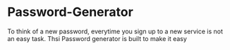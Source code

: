 # Password-Generator
To think of a new password, everytime you sign up to a new service is not an easy task. Thsi Password generator is built to make it easy 
